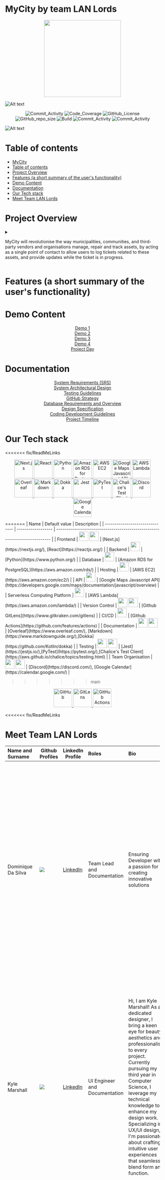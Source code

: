 # MyCity by team LAN Lords

<p align="center">
  <img style="width: 250px; height: auto;" src="/images/logo_MyCity.png" />
</p>

<img src="/images/styling_bar.png" alt="Alt text" title="bar">


<p align="center">
    <img alt="Commit_Activity" src="https://img.shields.io/github/commit-activity/y/COS301-SE-2024/MyCity?style=flat-square">
    <img alt="Code_Coverage" src="https://img.shields.io/codecov/c/github/COS301-SE-2024/MyCity?style=flat-square"> 
    <img alt="GitHub_License" src="https://img.shields.io/github/license/COS301-SE-2024/MyCity?style=flat-square">
    <img alt="GitHub_repo_size" src="https://img.shields.io/github/repo-size/COS301-SE-2024/MyCity?style=flat-square">
    <img alt="Build" src="https://img.shields.io/github/actions/workflow/status/COS301-SE-2024/MyCity/.github%2Fworkflows%2Ftest.yml?style=flat-square">
    <img alt="Commit_Activity" src="https://img.shields.io/github/issues/COS301-SE-2024/MyCity.svg?style=flat-square">
    <img alt="Commit_Activity" src="https://img.shields.io/github/issues-closed/COS301-SE-2024/MyCity.svg?style=flat-square">
</p>


<img src="/images/styling_bar.png" alt="Alt text" title="bar">

# Table of contents

- [MyCity](#mycity)
- [Table of contents](#table-of-contents)
- [Project Overview](#project-overview)
- [Features (a short summary of the user's functionality)](#features-a-short-summary-of-the-users-functionality)
- [Demo Content](#demo-content)
- [Documentation](#documentation)
- [Our Tech stack](#our-tech-stack)
- [Meet Team LAN Lords](#meet-team-lan-lords)


# Project Overview
<details>
<summary><p>MyCity will revolutionise the way municipalities, communities, and third-party vendors and organisations manage, repair and track assets, by acting as a single point of contact to allow users to log tickets related to these assets, and provide updates while the ticket is in progress.</p> </summary>

<p>The system will be designed to handle a wide range of assets for multiple municipalities, allowing users to easily log tickets to report faults and other issues from potholes to transformers.  By using either desktop or mobile devices, MyCity will allow users and municipalities to flag issues relating to assets in their communities, providing updates on progress to reported tickets, increasing the efficiency for both users and all stakeholders.</p>

<p>At the heart of the system is a robust tracking mechanism. Users can report or create assets, which are then logged into the system. A ticketing system will be used to manage these assets, tracking all communication related to them between users and organisations.  Each asset will have a GPS-location associated with it.  This will enable the system to consolidate related issues and reports, reducing the noise caused by multiple users opening different tickets referring to the same asset and issue. This real-time tracking and reporting mechanism will ensure that faults and tickets are addressed promptly and efficiently.</p>

<p>The system will feature a guest capability, allowing even those without a registered account to search and report issues in their area quickly and effortlessly. This inclusive approach ensures that anyone can contribute to the betterment of their community.  Users are able to verify existing reports and tickets by up-voting or down-voting, and by doing so will increase/decrease their priority.</p>

<p>One of the standout features of the system is its GPS enabled mapping capability. Each asset and report will be associated with a GPS location, enabling users to obtain directions from their location to any asset using the inbuilt map functionality of the app. This feature not only makes it easier for users to locate assets but also aids in efficient asset management.</p>

<p>An additional feature that could offer potential benefits, and is open for discussion, would be the ability to upload a photo of the asset or fault at the location of the asset.  With the ability to upload a photo with a ticket, the stakeholders would easily be able to verify the authenticity of the report, and to act and prioritise accordingly.</p>
</details>


# Features (a short summary of the user's functionality)

# Demo Content
<p align="center">
<a href="">Demo 1</a><br>
<a href="">Demo 2</a><br>
<a href="">Demo 3</a><br>
<a href="">Demo 4</a><br>
<a href="">Project Day</a><br>
</p>

# Documentation

<p align="center">
<a href="https://docs.google.com/document/d/14rKvx6jj_NwY2N7VSHivkXs2QrL1ifd2jE4sj98GxWM/edit?usp=sharing">System Requirements (SRS)</a><br>
<a href="">System Architectural Design</a><br>
<a href="">Testing Guidelines</a><br>
<a href="">GitHub Strategy</a><br>
<a href="">Database Requirements and Overview</a><br>
<a href="">Design Specification</a><br>
<a href="">Coding Development Guidelines</a><br>
<a href="">Project Timeline</a><br>
</p>

# Our Tech stack

<<<<<<< fix/ReadMeLinks
<p align="center">
  <a href="https://nextjs.org/">
    <img src="/images/icon_nextjs.png" alt="Next.js" style="width: 60px; height: auto;"/>
  </a>
  <a href="https://reactjs.org/">
    <img src="/images/icon_react.png" alt="React" style="width: 60px; height: auto;"/>
  </a>
  <a href="https://www.python.org/">
    <img src="/images/icon_python.png" alt="Python" style="width: 60px; height: auto;"/>
  </a>
  <a href="https://aws.amazon.com/rds/">
    <img src="/images/icon_rds.png" alt="Amazon RDS for PostgreSQL" style="width: 60px; height: auto;"/>
  </a>
  <a href="https://aws.amazon.com/ec2/">
    <img src="/images/icon_aws.png" alt="AWS EC2" style="width: 60px; height: auto;"/>
  </a>
  <a href="https://developers.google.com/maps/documentation/javascript/overview">
    <img src="/images/icon_maps.png" alt="Google Maps Javascript API" style="width: 60px; height: auto;"/>
  </a>
  <a href="https://aws.amazon.com/lambda/">
    <img src="/images/icon_lambda.png" alt="AWS Lambda" style="width: 60px; height: auto;"/>
  </a>
  <a href="https://www.overleaf.com/">
    <img src="/images/icon_overleaf.png" alt="Overleaf" style="width: 60px; height: auto;"/>
  </a>
  <a href="https://www.markdownguide.org/">
    <img src="/images/icon_md.png" alt="Markdown" style="width: 60px; height: auto;"/>
  </a>
  <a href="https://github.com/Kotlin/dokka">
    <img src="/images/icon_dokka.png" alt="Dokka" style="width: 60px; height: auto;"/>
  </a>
  <a href="https://jestjs.io/">
    <img src="/images/icon_jest.png" alt="Jest" style="width: 60px; height: auto;"/>
  </a>
  <a href="https://pytest.org/">
    <img src="/images/icon_pytest.png" alt="PyTest" style="width: 60px; height: auto;"/>
  </a>
  <a href="https://aws.github.io/chalice/topics/testing.html">
    <img src="/images/icon_chalice.png" alt="Chalice's Test Client" style="width: 60px; height: auto;"/>
  </a>
  <a href="https://discord.com/">
    <img src="/images/icon_discord.png" alt="Discord" style="width: 60px; height: auto;"/>
  </a>
  <a href="https://calendar.google.com/">
    <img src="/images/icon_calendar.png" alt="Google Calendar" style="width: 60px; height: auto;"/>
  </a>
</p>
=======
<!-- <p align="center"> -->
  | Name                            | Default value      | Description                                                                 |
  | ------------------------------- | ------------------ | --------------------------------------------------------------------------- |
  | Frontend                        | <img style="width: 30px; height: auto;" src="/images/icon_react.png" /> <img style="width: 30px; height: auto;" src="/images/icon_nextjs.png" /> | [Next.js](https://nextjs.org/), [React](https://reactjs.org/)                                                          |
  | Backend                         | <img style="width: 30px; height: auto;" src="/images/icon_python.png" /> | [Python](https://www.python.org/)                          |
  | Database                        | <img style="width: 30px; height: auto;" src="/images/icon_rds.png" />            | [Amazon RDS for PostgreSQL](https://aws.amazon.com/rds/)                                          |
  | Hosting                         | <img style="width: 30px; height: auto;" src="/images/icon_aws.png" />     | [AWS EC2](https://aws.amazon.com/ec2/)                                                             |
  | API                             | <img style="width: 30px; height: auto;" src="/images/icon_maps.png" />        | [Google Maps Javascript API](https://developers.google.com/maps/documentation/javascript/overview)                                                      |
  | Serverless Computing Platform   | <img style="width: 30px; height: auto;" src="/images/icon_lambda.png" />                  | [AWS Lambda](https://aws.amazon.com/lambda/)                                            |
  | Version Control                 | <img style="width: 30px; height: auto;" src="/images/icon_github.png" /> <img style="width: 30px; height: auto;" src="/images/icon_gitlens.png" />                  | [Github GitLens](https://www.gitkraken.com/gitlens)                                      |
  | CI/CD                           | <img style="width: 30px; height: auto;" src="/images/icon_actions.png" />                  | [Github Actions](https://github.com/features/actions)          |
  | Documentation                   | <img style="width: 30px; height: auto;" src="/images/icon_overleaf.png" /> <img style="width: 30px; height: auto;" src="/images/icon_md.png" />                  | [Overleaf](https://www.overleaf.com/), [Markdown](https://www.markdownguide.org/),[Dokka](https://github.com/Kotlin/dokka)                                                  |
  | Testing                         | <img style="width: 30px; height: auto;" src="/images/icon_jest.png" /> <img style="width: 30px; height: auto;" src="/images/icon_pytest.png" />                  | [Jest](https://jestjs.io/),[PyTest](https://pytest.org/),[Chalice's Test Client](https://aws.github.io/chalice/topics/testing.html)                                                   |
  | Team Organisation               | <img style="width: 30px; height: auto;" src="/images/icon_discord.png" /> <img style="width: 30px; height: auto;" src="/images/icon_calendar.png" />                  | [Discord](https://discord.com/),  [Google Calendar](https://calendar.google.com/)                                                 |
  
<!-- </p> -->
>>>>>>> main

<p align="center">
  <a href="https://github.com/">
    <img src="/images/icon_github.png" alt="GitHub" style="width: 60px; height: auto;"/>
  </a>
  <a href="https://www.gitkraken.com/gitlens">
    <img src="/images/icon_gitlens.png" alt="GitLens" style="width: 60px; height: auto;"/>
  </a>
  <a href="https://github.com/features/actions">
    <img src="/images/icon_actions.png" alt="GitHub Actions" style="width: 60px; height: auto;"/>
  </a>
</p>

<<<<<<< fix/ReadMeLinks
# Meet Team LAN Lords

| Name and Surname             | Github Profiles                                                                                           | LinkedIn Profile                                 | Roles                  | Bio                                                                                                                                                                                                                                                                                                                                                                                                                                                             | Profile Image                                                                |
| :--------------------------- | --------------------------------------------------------------------------------------------------------- | -------------------------------------------------------------------------------------------------------------- | :--------------------- | :-------------------------------------------------------------------------------------------------------------------------------------------------------------------------------------------------------------------------------------------------------------------------------------------------------------------------------------------------------------------------------------------------------------------------------------------------------------- | ---------------------------------------------------------------------------- |
| Dominique Da Silva           | <a href="https://github.com/Dominique-Da-Silva"><img src="https://skillicons.dev/icons?i=github&theme=light"/></a>                             | [LinkedIn](https://www.linkedin.com/in/DominiqueDaSilva/)                                        | Team Lead and Documentation      | Ensuring Developer with a passion for creating innovative solutions                                                                                                                                                                                                                                                                                                                                                                                                                                       | <img src="/images/profile_Dominique_Da_Silva.jpg" width="700">                       |
| Kyle Marshall                | <a href=""><img src="https://skillicons.dev/icons?i=github&theme=light"/></a>                             | [LinkedIn]()                                                        | UI Engineer and Documentation              | Hi, I am Kyle Marshall! As a dedicated designer, I bring a keen eye for beauty, aesthetics and professionalism to every project. Currently pursuing my third year in Computer Science, I leverage my technical knowledge to enhance my design work. Specializing in UX/UI design, I'm passionate about crafting intuitive user experiences that seamlessly blend form and function.                                                                             | <img src="/images/profile_Kyle_Marshall.jpg" width="700">                       |
| Tino Gwanyanya                | <a href=""><img src="https://skillicons.dev/icons?i=github&theme=light"/></a>                             | [LinkedIn]()                                                        | Backend and Documentation               | Hi, I am Tino. Learning new technologies is my super power!                                                                            | <img src="/images/profile_Tino_Gwanyanya.jpg" width="700">                       |
| Matt                | <a href=""><img src="https://skillicons.dev/icons?i=github&theme=light"/></a>                             | [LinkedIn]()                                                        | Dev Ops and Documentation              | Hi, I am Matt. I have a passion for networks.                                                                             | <img src="/images/profile_Matthew_Els.jpg" width="700">                       |
| Andinda Bakainaga               | <a href=""><img src="https://skillicons.dev/icons?i=github&theme=light"/></a>                             | [LinkedIn]()                                                        | Backend and Documentation               | Hi, I am Andinda. I will provide any solution you might need if you promise me donuts.                                                                             | <img src="/images/profile_Andinda_Bakainaga.jpg" width="700">                       |
=======
# Who are we?
Team: LanLords

<div class="profile_container" style="display: flex; flex-wrap: wrap; justify-content: space-around;">
  <div style="box-shadow: 0 4px 8px 0 rgba(0,0,0,0.2); margin: 10px; width: calc(50% - 20px); text-align: center; font-family: 'Arial', sans-serif;">
    <img src="/images/profile_Dominique_Da_Silva.jpg" alt="Profile Image" style="width: 250px; height: auto;">
    <div style="padding: 15px;">
      <h3 style="margin: 0;">Dominique Da Silva</h3>
      <p style="margin: 5px 0;">Bio: Developer with a passion for creating innovative solutions.</p>
      <p style="margin: 5px 0;">Contributions: Developed the core system architecture.</p>
      <div classname="socials" style="display: flex; justify-content: center">
      <div><a href="https://www.linkedin.com/in/johndoe" style="margin: 5px; display: inline-block; text-decoration: none; color: #0077b5;">LinkedIn</a></div>
      <div><a href="https://www.github.com/johndoe" style="margin: 5px; display: inline-block; text-decoration: none; color: #333;">GitHub</a></div>
      </div>
    </div>
  </div>

  <!-- Profile 2 -->

  <div style="box-shadow: 0 4px 8px 0 rgba(0,0,0,0.2); margin: 10px; width: calc(50% - 20px); text-align: center; font-family: 'Arial', sans-serif;">
    <img src="/images/profile_Matthew_Els.jpg" alt="Profile Image" style="width: 250px; height: auto;">
    <div style="padding: 15px;">
      <h3 style="margin: 0;">Matthew Els</h3>
      <p style="margin: 5px 0;">Bio: Developer with a passion for creating innovative solutions.</p>
      <p style="margin: 5px 0;">Contributions: Developed the core system architecture.</p>
      <div classname="socials" style="display: flex; justify-content: center">
      <div><a href="https://www.linkedin.com/in/johndoe" style="margin: 5px; display: inline-block; text-decoration: none; color: #0077b5;">LinkedIn</a></div>
      <div><a href="https://www.github.com/johndoe" style="margin: 5px; display: inline-block; text-decoration: none; color: #333;">GitHub</a></div>
      </div>
    </div>
  </div>


  <!-- Profile 3 -->
  <div style="box-shadow: 0 4px 8px 0 rgba(0,0,0,0.2); margin: 10px; width: calc(50% - 20px); text-align: center; font-family: 'Arial', sans-serif;">
    <img src="/images/profile_Kyle_Marshall.jpg" alt="Profile Image" style="width: 250px; height: auto;">
    <div style="padding: 15px;">
      <h3 style="margin: 0;">Kyle Marshall</h3>
      <p style="margin: 5px 0;">Bio: Developer with a passion for creating innovative solutions.</p>
      <p style="margin: 5px 0;">Contributions: Developed the core system architecture.</p>
      <div classname="socials" style="display: flex; justify-content: center">
      <div><a href="https://www.linkedin.com/in/johndoe" style="margin: 5px; display: inline-block; text-decoration: none; color: #0077b5;">LinkedIn</a></div>
      <div><a href="https://www.github.com/johndoe" style="margin: 5px; display: inline-block; text-decoration: none; color: #333;">GitHub</a></div>
      </div>
    </div>
  </div>

  <!-- Profile 4 -->
  <div style="box-shadow: 0 4px 8px 0 rgba(0,0,0,0.2); margin: 10px; width: calc(50% - 20px); text-align: center; font-family: 'Arial', sans-serif;">
    <img src="/images/profile_Andinda_Bakainaga.jpg.jpg" alt="Profile Image" style="width: 250px; height: auto;">
    <div style="padding: 15px;">
      <h3 style="margin: 0;">Andinda Bakainaga</h3>
      <p style="margin: 5px 0;">Bio: Developer with a passion for creating innovative solutions.</p>
      <p style="margin: 5px 0;">Contributions: Developed the core system architecture.</p>
      <div classname="socials" style="display: flex; justify-content: center">
      <div><a href="https://www.linkedin.com/in/johndoe" style="margin: 5px; display: inline-block; text-decoration: none; color: #0077b5;">LinkedIn</a></div>
      <div><a href="https://www.github.com/johndoe" style="margin: 5px; display: inline-block; text-decoration: none; color: #333;">GitHub</a></div>
      </div>
    </div>
  </div>

<!-- Profile 5 -->
  <div style="box-shadow: 0 4px 8px 0 rgba(0,0,0,0.2); margin: 10px; width: calc(50% - 20px); text-align: center; font-family: 'Arial', sans-serif;">
    <img src="/images/profile_Tino_Gwanyanya.jpg.jpg" alt="Profile Image" style="width: 250px; height: auto;">
    <div style="padding: 15px;">
      <h3 style="margin: 0;">Tino Gwanyanya</h3>
      <p style="margin: 5px 0;">Bio: Developer with a passion for creating innovative solutions.</p>
      <p style="margin: 5px 0;">Contributions: Developed the core system architecture.</p>
      <div classname="socials" style="display: flex; justify-content: center">
      <div><a href="https://www.linkedin.com/in/johndoe" style="margin: 5px; display: inline-block; text-decoration: none; color: #0077b5;">LinkedIn</a></div>
      <div><a href="https://www.github.com/johndoe" style="margin: 5px; display: inline-block; text-decoration: none; color: #333;">GitHub</a></div>
      </div>
    </div>
  </div>

</div>



<img src="/images/icon_react" alt="icon" style="width: 50px; height: auto;">

- **Database**: [Amazon RDS for PostgreSQL](https://aws.amazon.com/rds/)
- **Hosting**: [AWS EC2](https://aws.amazon.com/ec2/)
- **API**:
  [Google Maps Javascript API](https://developers.google.com/maps/documentation/javascript/overview)
- **Serverless Computing Platform**:
  [AWS Lambda](https://aws.amazon.com/lambda/)
- **Version Control**: [Github GitLens](https://www.gitkraken.com/gitlens)
- **CI/CD**: [Github Actions](https://github.com/features/actions)
- **Documentation**: [Overleaf](https://www.overleaf.com/),
  [Markdown](https://www.markdownguide.org/),[Dokka](https://github.com/Kotlin/dokka)
- **Testing**:
  [Jest](https://jestjs.io/),[PyTest](https://pytest.org/),[Chalice's Test Client](https://aws.github.io/chalice/topics/testing.html)
- **Team Organisation**: [Discord](https://discord.com/),  [Google Calendar](https://calendar.google.com/)
>>>>>>> main
